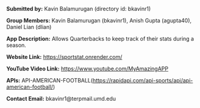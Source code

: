 <p>  <strong>Submitted by:</strong> Kavin Balamurugan (directory id: bkavinr1)</p>
<p><strong>Group Members:</strong> Kavin Balamurugan (bkavinr1), Anish Gupta (agupta40), Daniel Lian (dlian)</p>
<p><strong>App Description:</strong> Allows Quarterbacks to keep track of their stats during a season. </p>
<p><strong>Website Link:</strong> <a href="https://sportstat.onrender.com/">https://sportstat.onrender.com/</a></p>
<p><strong>YouTube Video Link:</strong> <a href="https://www.youtube.com/MyAmazingAPP">https://www.youtube.com/MyAmazingAPP</a></p>
<p><strong>APIs:</strong> API-AMERICAN-FOOTBALL(<a href="https://rapidapi.com/api-sports/api/api-american-football/">https://rapidapi.com/api-sports/api/api-american-football/</a>)</p>
<p><strong>Contact Email:</strong> bkavinr1@terpmail.umd.edu</p>
